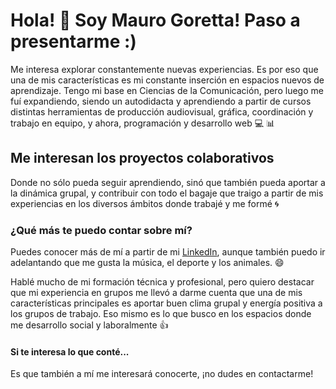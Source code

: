 # Hola! 👋 Soy Mauro Goretta! Paso a presentarme :)

Me interesa explorar constantemente nuevas experiencias. Es por eso que una de mis características es mi constante inserción en espacios nuevos de aprendizaje. Tengo mi base en Ciencias de la Comunicación, pero luego me fuí expandiendo, siendo un autodidacta y aprendiendo a partir de cursos distintas herramientas de producción audiovisual, gráfica, coordinación y trabajo en equipo, y ahora, programación y desarrollo web 💻 📊     

## Me interesan los proyectos colaborativos

Donde no sólo pueda seguir aprendiendo, sinó que también pueda aportar a la dinámica grupal, y contribuir con todo el bagaje que traigo a partir de mis experiencias en los diversos ámbitos donde trabajé y me formé 🌀

### ¿Qué más te puedo contar sobre mí?

Puedes conocer más de mí a partir de mi [LinkedIn](https://www.linkedin.com), aunque también puedo ir adelantando que me gusta la música, el deporte y los animales. 😄

Hablé mucho de mi formación técnica y profesional, pero quiero destacar que mi experiencia en grupos me llevó a darme cuenta que una de mis características principales es aportar buen clima grupal y energía positiva a los grupos de trabajo. Eso mismo es lo que busco en los espacios donde me desarrollo social y laboralmente 👍

#### Si te interesa lo que conté...

Es que también a mí me interesará conocerte, ¡no dudes en contactarme! 

